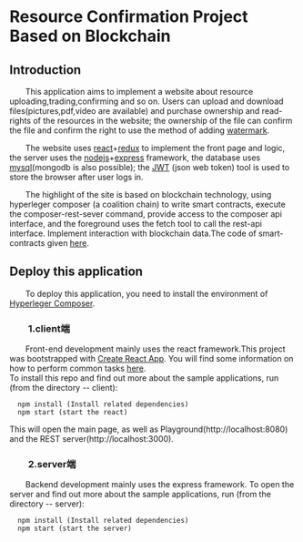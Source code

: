 # Resource Confirmation Project Based on Blockchain
## Introduction
   
   &emsp;&emsp;This application aims to implement a website about resource uploading,trading,confirming and so on. Users can upload and download files(pictures,pdf,video are available) and purchase ownership and read-rights of the resources in the website; the ownership of the file can confirm the file and confirm the right to use the method of adding [watermark](https://github.com/Messi-Q/python-watermark).
   
   &emsp;&emsp;The website uses [react](https://reactjs.org/)+[redux](http://www.redux.org.cn/) to implement the front page and logic, the server uses the [nodejs](https://nodejs.org/en/)+[express](http://expressjs.com/) framework, the database uses [mysql](https://www.mysql.com/)(mongodb is also possible); the [JWT](https://jwt.io/introduction/) (json web token) tool is used to store the browser after user logs in.
   
   &emsp;&emsp;The highlight of the site is based on blockchain technology, using hyperleger composer (a coalition chain) to write smart contracts, execute the composer-rest-sever command, provide access to the composer api interface, and the foreground uses the fetch tool to call the rest-api interface. Implement interaction with blockchain data.The code of smart-contracts given [here](https://github.com/Messi-Q/SmartContract-hyperledgerComposer).
 
  

## Deploy this application
  
  &emsp;&emsp;To deploy this application, you need to install the environment of [Hyperleger Composer](https://hyperledger.github.io/composer/latest/installing/installing-index).
  
  ### &emsp;&emsp;1.client端
  
  &emsp;&emsp;Front-end development mainly uses the react framework.This project was bootstrapped with [Create React App](https://github.com/facebookincubator/create-react-app).
  You will find some information on how to perform common tasks [here](https://github.com/facebookincubator/create-react-app/blob/master/packages/react-scripts/template/README.md).<br>
  To install this repo and find out more about the sample applications, run (from the directory -- client):
  
  
  
  ```
    npm install (Install related dependencies)
    npm start (start the react)
  
  ```
  This will open the main page, as well as Playground(http://localhost:8080) and the REST server(http://localhost:3000).
  
  ### &emsp;&emsp;2.server端
  
  &emsp;&emsp;Backend development mainly uses the express framework.
  To open the server and find out more about the sample applications, run (from the directory -- server):
  
  
  
  ```
    npm install (Install related dependencies)
    npm start (start the server)
  
  ```
  
   
   
